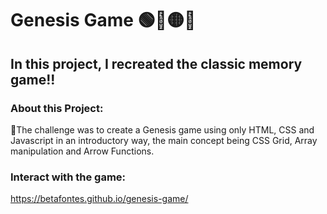 # Genesis Game 🟢🔴🟡🔵

## In this project, I recreated the classic memory game!!

### About this Project:

🔹The challenge was to create a Genesis game using only HTML, CSS and Javascript in an introductory way, the main concept being CSS Grid, Array manipulation and Arrow Functions.

### Interact with the game:
https://betafontes.github.io/genesis-game/
